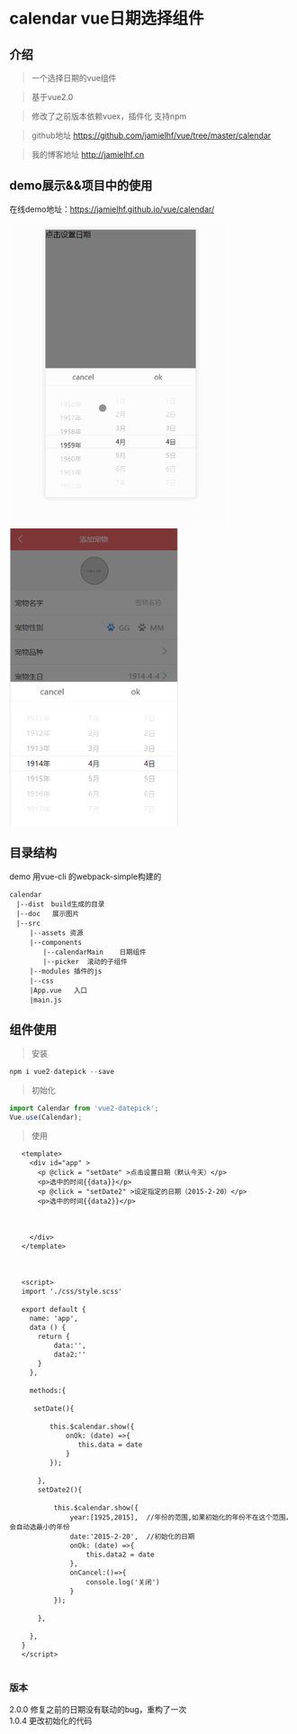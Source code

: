 # calendar vue日期选择组件

## 介绍
>一个选择日期的vue组件

>基于vue2.0

>修改了之前版本依赖vuex，插件化  支持npm

>github地址 https://github.com/jamielhf/vue/tree/master/calendar

>我的博客地址 http://jamielhf.cn

## demo展示&&项目中的使用

在线demo地址：https://jamielhf.github.io/vue/calendar/  

<img width = "384" src="doc/2.gif"/>
<img width = "300" src="doc/12.png"/>

## 目录结构

demo 用vue-cli 的webpack-simple构建的
```
calendar
　|--dist　build生成的目录
　|--doc   展示图片
　|--src
　　　|--assets 资源
　　　|--components
　　　　　|--calendarMain    日期组件
　　　　　|--picker  滚动的子组件
     |--modules 插件的js
　　　|--css
　　　|App.vue   入口
　　　|main.js   
```

## 组件使用
>安装
```javascript
npm i vue2-datepick --save
```

>初始化
```javascript
import Calendar from 'vue2-datepick';
Vue.use(Calendar);
```


>使用

 
``` 
   <template>
     <div id="app" >
       <p @click = "setDate" >点击设置日期（默认今天）</p>
       <p>选中的时间{{data}}</p>
       <p @click = "setDate2" >设定指定的日期（2015-2-20）</p>
       <p>选中的时间{{data2}}</p>
   
   
   
     </div>
   </template>
   
   
   
   <script>
   import './css/style.scss'
   
   export default {
     name: 'app',
     data () {
       return {
           data:'',
           data2:''
       }
     },
   
     methods:{
   
      setDate(){
   
          this.$calendar.show({
              onOk: (date) =>{
                 this.data = date
              }
          });
   
       },
       setDate2(){
   
           this.$calendar.show({
               year:[1925,2015],  //年份的范围,如果初始化的年份不在这个范围，会自动选最小的年份
               date:'2015-2-20',  //初始化的日期
               onOk: (date) =>{
                   this.data2 = date
               },
               onCancel:()=>{
                   console.log('关闭')
               }
           });
   
       },
   
     },
   }
   </script>


```




### 版本
2.0.0 修复之前的日期没有联动的bug，重构了一次  
1.0.4 更改初始化的代码

